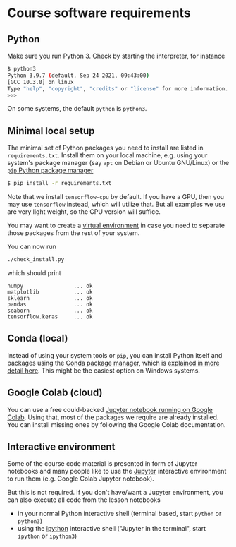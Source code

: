 # Course software requirements

## Python

Make sure you run Python 3. Check by starting the interpreter, for instance

```sh
$ python3
Python 3.9.7 (default, Sep 24 2021, 09:43:00)
[GCC 10.3.0] on linux
Type "help", "copyright", "credits" or "license" for more information.
>>>
```

On some systems, the default `python` is `python3`.


## Minimal local setup

The minimal set of Python packages you need to install are listed in
`requirements.txt`. Install them on your local machine, e.g. using your
system's package manager  (say `apt` on Debian or Ubuntu GNU/Linux) or
the [`pip` Python package manager](https://pip.pypa.io/en/stable)

```sh
$ pip install -r requirements.txt
```

Note that we install `tensorflow-cpu` by default. If you have a GPU, then you
may use `tensorflow` instead, which will utilize that. But all examples we use
are very light weight, so the CPU version will suffice.

You may want to create a [virtual environment][venv_basics] in case you need to
separate those packages from the rest of your system.

You can now run

```sh
./check_install.py
```

which should print

```
numpy                ... ok
matplotlib           ... ok
sklearn              ... ok
pandas               ... ok
seaborn              ... ok
tensorflow.keras     ... ok
```

## Conda (local)

Instead of using your system tools or `pip`, you can install Python itself and
packages using the [Conda package manager][conda], which is [explained in more
detail here][carpentries_setup]. This might be the easiest option on Windows
systems.

## Google Colab (cloud)

You can use a free could-backed [Jupyter notebook running on Google Colab][gco].
Using that, most of the packages we require are already installed. You can
install missing ones by following the Google Colab documentation.

## Interactive environment

Some of the course code material is presented in form of Jupyter notebooks and
many people like to use the [Jupyter] interactive environment to run them (e.g.
Google Colab Jupyter notebook).

But this is not required. If you don't have/want a Jupyter environment, you
can also execute all code from the lesson notebooks

* in your normal Python interactive shell (terminal based, start `python` or
  `python3`)
* using the [ipython] interactive shell ("Jupyter in the terminal", start
  `ipython` or `ipython3`)


[carpentries_setup]: https://carpentries-incubator.github.io/deep-learning-intro/setup
[venv_basics]: https://realpython.com/python-virtual-environments-a-primer/
[gco]: https://colab.research.google.com
[conda]: https://docs.conda.io/en/latest
[Jupyter]: https://jupyter.org
[ipython]: https://ipython.org/
